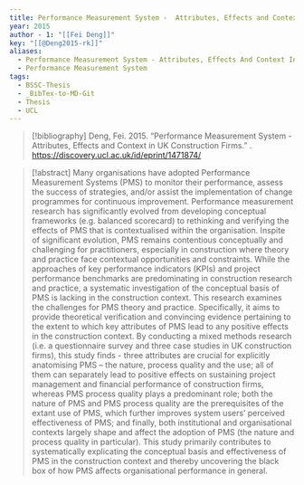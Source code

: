 ```yaml
---
title: Performance Measurement System -  Attributes, Effects and Context in UK Construction Firms
year: 2015
author - 1: "[[Fei Deng]]"
key: "[[@Deng2015-rk]]"
aliases:
  - Performance Measurement System - Attributes, Effects And Context In Uk Construction Firms
  - Performance Measurement System
tags:
  - BSSC-Thesis
  - _BibTex-to-MD-Git
  - Thesis
  - UCL
---
```


> [!bibliography]
> Deng, Fei. 2015. “Performance Measurement System -  Attributes, Effects and Context in UK Construction Firms.” . https://discovery.ucl.ac.uk/id/eprint/1471874/

> [!abstract]
> Many organisations have adopted Performance Measurement Systems (PMS) to monitor their performance, assess the success of strategies, and/or assist the implementation of change programmes for continuous improvement. Performance measurement research has significantly evolved from developing conceptual frameworks (e.g. balanced scorecard) to rethinking and verifying the effects of PMS that is contextualised within the organisation. Inspite of significant evolution, PMS remains contentious conceptually and challenging for practitioners, especially in construction where theory and practice face contextual opportunities and constraints. While the approaches of key performance indicators (KPIs) and project performance benchmarks are predominating in construction research and practice, a systematic investigation of the conceptual basis of PMS is lacking in the construction context. This research examines the challenges for PMS theory and practice. Specifically, it aims to provide theoretical verification and convincing evidence pertaining to the extent to which key attributes of PMS lead to any positive effects in the construction context. By conducting a mixed methods research (i.e. a questionnaire survey and three case studies in UK construction firms), this study finds -  three attributes are crucial for explicitly anatomising PMS – the nature, process quality and the use; all of them can separately lead to positive effects on sustaining project management and financial performance of construction firms, whereas PMS process quality plays a predominant role; both the nature of PMS and PMS process quality are the prerequisites of the extant use of PMS, which further improves system users’ perceived effectiveness of PMS; and finally, both institutional and organisational contexts largely shape and affect the adoption of PMS (the nature and process quality in particular). This study primarily contributes to systematically explicating the conceptual basis and effectiveness of PMS in the construction context and thereby uncovering the black box of how PMS affects organisational performance in general.